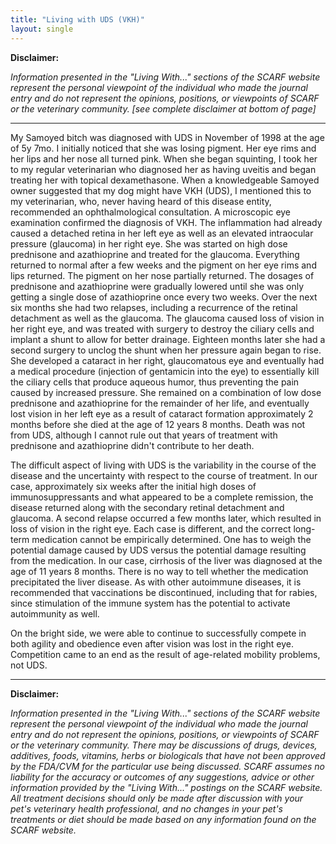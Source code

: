 ```yaml
---
title: "Living with UDS (VKH)"
layout: single
---
```


**Disclaimer:**

_Information presented in the "Living With..." sections of the SCARF website represent the personal viewpoint of the individual who made the journal entry and do not represent the opinions, positions, or viewpoints of SCARF or the veterinary community. [see complete disclaimer at bottom of page]_

---

My Samoyed bitch was diagnosed with UDS in November of 1998 at the age
of 5y 7mo. I initially noticed that she was losing pigment. Her eye rims
and her lips and her nose all turned pink. When she began squinting, I
took her to my regular veterinarian who diagnosed her as having uveitis
and began treating her with topical dexamethasone. When a knowledgeable
Samoyed owner suggested that my dog might have VKH (UDS), I mentioned
this to my veterinarian, who, never having heard of this disease entity,
recommended an ophthalmological consultation. A microscopic eye
examination confirmed the diagnosis of VKH. The inflammation had already
caused a detached retina in her left eye as well as an elevated
intraocular pressure (glaucoma) in her right eye. She was started on
high dose prednisone and azathioprine and treated for the glaucoma.
Everything returned to normal after a few weeks and the pigment on her
eye rims and lips returned. The pigment on her nose partially returned.
The dosages of prednisone and azathioprine were gradually lowered until
she was only getting a single dose of azathioprine once every two weeks.
Over the next six months she had two relapses, including a recurrence of
the retinal detachment as well as the glaucoma. The glaucoma caused loss
of vision in her right eye, and was treated with surgery to destroy the
ciliary cells and implant a shunt to allow for better drainage. Eighteen
months later she had a second surgery to unclog the shunt when her
pressure again began to rise. She developed a cataract in her right,
glaucomatous eye and eventually had a medical procedure (injection of
gentamicin into the eye) to essentially kill the ciliary cells that
produce aqueous humor, thus preventing the pain caused by increased
pressure. She remained on a combination of low dose prednisone and
azathioprine for the remainder of her life, and eventually lost vision
in her left eye as a result of cataract formation approximately 2 months
before she died at the age of 12 years 8 months. Death was not from UDS,
although I cannot rule out that years of treatment with prednisone and
azathioprine didn't contribute to her death.

The difficult aspect of living with UDS is the variability in the course
of the disease and the uncertainty with respect to the course of
treatment. In our case, approximately six weeks after the initial high
doses of immunosuppressants and what appeared to be a complete
remission, the disease returned along with the secondary retinal
detachment and glaucoma. A second relapse occurred a few months later,
which resulted in loss of vision in the right eye. Each case is
different, and the correct long-term medication cannot be empirically
determined. One has to weigh the potential damage caused by UDS versus
the potential damage resulting from the medication. In our case,
cirrhosis of the liver was diagnosed at the age of 11 years 8 months.
There is no way to tell whether the medication precipitated the liver
disease. As with other autoimmune diseases, it is recommended that
vaccinations be discontinued, including that for rabies, since
stimulation of the immune system has the potential to activate
autoimmunity as well.

On the bright side, we were able to continue to successfully compete in
both agility and obedience even after vision was lost in the right eye.
Competition came to an end as the result of age-related mobility
problems, not UDS.

---

**Disclaimer:**

_Information presented in the "Living With..." sections of the SCARF website represent the personal viewpoint of the individual who made the journal entry and do not represent the opinions, positions, or viewpoints of SCARF or the veterinary community. There may be discussions of drugs, devices, additives, foods, vitamins, herbs or biologicals that have not been approved by the FDA/CVM for the particular use being discussed. SCARF assumes no liability for the accuracy or outcomes of any suggestions, advice or other information provided by the "Living With..." postings on the SCARF website. All treatment decisions should only be made after discussion with your pet's veterinary health professional, and no changes in your pet's treatments or diet should be made based on any information found on the SCARF website._
